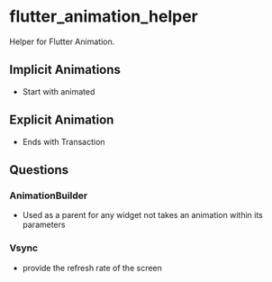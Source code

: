 # flutter_animation_helper

Helper for Flutter Animation.


## Implicit Animations  
- Start with animated


## Explicit Animation
- Ends with Transaction 



## Questions


### AnimationBuilder 
- Used as a parent for any widget not takes an animation within its parameters 

### Vsync 
- provide the refresh rate of the screen 


